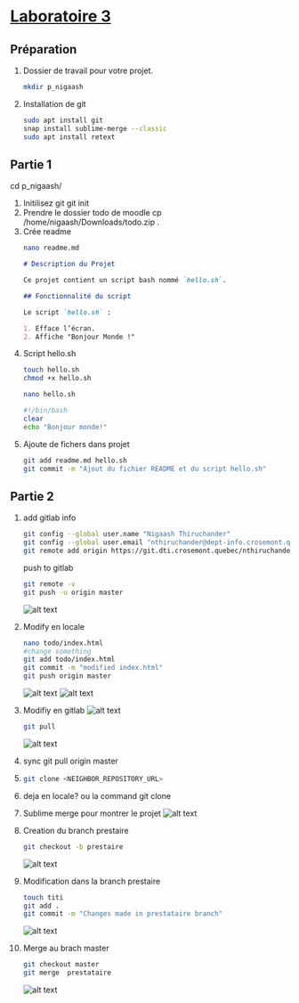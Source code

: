 # [Laboratoire 3](<../../labs pdf/Laboratoire-3.pdf>)

## Préparation 
1. Dossier de travail pour votre projet.
    ```bash
    mkdir p_nigaash
    ```
2. Installation de git
    ```bash
    sudo apt install git
    snap install sublime-merge --classic
    sudo apt install retext
    ```

## Partie 1

cd p_nigaash/
1. Initilisez git
git init
2. Prendre le dossier todo de moodle
cp /home/nigaash/Downloads/todo.zip .
3. Crée readme
    ```bash
    nano readme.md
    ```
    ```markdown
    # Description du Projet

    Ce projet contient un script bash nommé `hello.sh`.

    ## Fonctionnalité du script

    Le script `hello.sh` :

    1. Efface l’écran.
    2. Affiche "Bonjour Monde !"
    ```
4. Script hello.sh
    ```bash
    touch hello.sh
    chmod +x hello.sh
    ```
    ```bash
    nano hello.sh
    ```
    ```bash
    #!/bin/bash
    clear
    echo "Bonjour monde!"
    ```
5. Ajoute de fichers dans projet
    ```bash
    git add readme.md hello.sh 
    git commit -m "Ajout du fichier README et du script hello.sh"
    ```

## Partie 2
1. add gitlab info
    ```bash
    git config --global user.name "Nigaash Thiruchander"
    git config --global user.email "nthiruchander@dept-info.crosemont.quebec"
    git remote add origin https://git.dti.crosemont.quebec/nthiruchander/p_nigaash
    ```
    push to gitlab
    ```bash
    git remote -v
    git push -u origin master
    ```
    ![alt text](pics/screen1.jpg)

2. Modify en locale
    ```bash
    nano todo/index.html
    #change something
    git add todo/index.html
    git commit -m "modified index.html"
    git push origin master
    ```
    ![alt text](pics/screen2.0.jpg)
    ![alt text](pics/screen2.1.jpg)

3. Modifiy en gitlab
    ![alt text](pics/screen3.0.jpg)
    ```bash
    git pull
    ```
    ![alt text](pics/screen3.1.jpg)
    
4. sync
git pull origin master

5. 
    ```bash
    git clone <NEIGHBOR_REPOSITORY_URL>
    ```

6. deja en locale? ou la command git clone <lien>

7. Sublime merge pour montrer le projet
    ![alt text](pics/screen7.jpg)

8. Creation du branch prestaire
    ```bash
    git checkout -b prestaire
    ```
    ![alt text](pics/screen8.jpg)

9. Modification dans la branch prestaire
    ```bash
    touch titi
    git add .
    git commit -m "Changes made in prestataire branch"
    ```
    ![alt text](pics/screen9.jpg)

10. Merge au brach master
    ```bash
    git checkout master
    git merge  prestataire
    ```
    ![alt text](pics/screen10.jpg)
